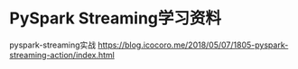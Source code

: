 # PySpark Streaming学习资料

pyspark-streaming实战
<https://blog.icocoro.me/2018/05/07/1805-pyspark-streaming-action/index.html>